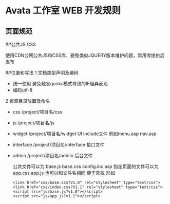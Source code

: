 Avata 工作室 WEB 开发规则
==

页面规范
-------------

##公共JS CSS

使用CDN公网公共JS和CSS库，避免类似JQUERY版本维护问题，常用库提供后发布

##位置和写法
1 文档类型声明及编码
- 统一使用 <!DOCTYPE html> 避免触发quirks模式导致的IE怪异表现
- 编码utf-8 <meta charset="utf-8">

2 资源目录放置及命名
- css        /project/项目名/css
- js         /project/项目名/js
- widget     /project/项目名/widget        UI include文件 例如menu.asp nav.asp 
- interface  /project/项目名/interface     接口文件
- admin      /project/项目名/admin         后台文件

  公共文件可以为 base.js base.css config.inc.asp
  指定页面的文件可以为 app.css app.js 也可以和文件名相同 便于查找  形如
  
      <link href="css/base.css?V1.0" rel="stylesheet" type="text/css">
      <link href="css/index.css?V1.1" rel="stylesheet" type="text/css">
      <script src="js/base.js?v1.0"></script>
      <script src="js/app.js?v1.1"></script>
